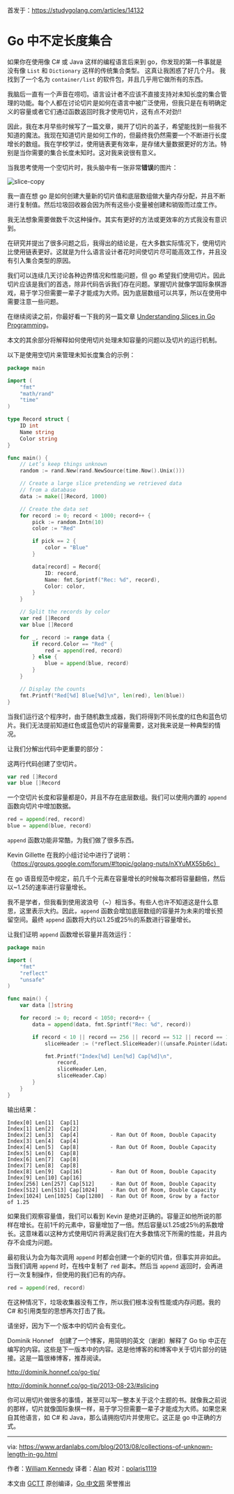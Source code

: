 首发于：https://studygolang.com/articles/14132

# Go 中不定长度集合

如果你在使用像 C# 或 Java 这样的编程语言后来到 go，你发现的第一件事就是没有像 `List` 和 `Dictionary` 这样的传统集合类型。 这真让我困惑了好几个月。 我找到了一个名为 `container/list` 的软件包，并且几乎用它做所有的东西。

我脑后一直有一个声音在唠叨。语言设计者不应该不直接支持对未知长度的集合管理的功能。每个人都在讨论切片是如何在语言中被广泛使用，但我只是在有明确定义的容量或者它们通过函数返回时我才使用切片，这有点不对劲!!

因此，我在本月早些时候写了一篇文章，揭开了切片的盖子，希望能找到一些我不知道的魔法。我现在知道切片是如何工作的，但最终我仍然需要一个不断进行长度增长的数组。我在学校学过，使用链表更有效率，是存储大量数据更好的方法。特别是当你需要的集合长度未知时。这对我来说很有意义。

当我思考使用一个空切片时，我头脑中有一张非常**错误**的图片：

![slice-copy](https://raw.githubusercontent.com/studygolang/gctt-images/master/Collections-Of-Unknown-Length-in-Go/slice-copy.png)

我一直在想 go 是如何创建大量新的切片值和底层数组做大量内存分配，并且不断进行复制值。然后垃圾回收器会因为所有这些小变量被创建和销毁而过度工作。

我无法想象需要做数千次这种操作。其实有更好的方法或更效率的方式我没有意识到。

在研究并提出了很多问题之后，我得出的结论是，在大多数实际情况下，使用切片比使用链表更好。这就是为什么语言设计者花时间使切片尽可能高效工作，并且没有引入集合类型的原因。

我们可以连续几天讨论各种边界情况和性能问题，但 go 希望我们使用切片。因此切片应该是我们的首选，除非代码告诉我们存在问题。掌握切片就像学国际象棋游戏，易于学习但需要一辈子才能成为大师。因为底层数组可以共享，所以在使用中需要注意一些问题。

在继续阅读之前，你最好看一下我的另一篇文章 [Understanding Slices in Go Programming](http://www.goinggo.net/2013/08/understanding-slices-in-go-programming.html)。

本文的其余部分将解释如何使用切片处理未知容量的问题以及切片的运行机制。

以下是使用空切片来管理未知长度集合的示例：

```go
package main

import (
    "fmt"
    "math/rand"
    "time"
)

type Record struct {
    ID int
    Name string
    Color string
}

func main() {
    // Let’s keep things unknown
    random := rand.New(rand.NewSource(time.Now().Unix()))

    // Create a large slice pretending we retrieved data
    // from a database
    data := make([]Record, 1000)

    // Create the data set
    for record := 0; record < 1000; record++ {
        pick := random.Intn(10)
        color := "Red"

        if pick == 2 {
            color = "Blue"
        }

        data[record] = Record{
            ID: record,
            Name: fmt.Sprintf("Rec: %d", record),
            Color: color,
        }
    }

    // Split the records by color
    var red []Record
    var blue []Record

    for _, record := range data {
        if record.Color == "Red" {
            red = append(red, record)
        } else {
            blue = append(blue, record)
        }
    }

    // Display the counts
    fmt.Printf("Red[%d] Blue[%d]\n", len(red), len(blue))
}

```
当我们运行这个程序时，由于随机数生成器，我们将得到不同长度的红色和蓝色切片。我们无法提前知道红色或蓝色切片的容量需要，这对我来说是一种典型的情况。

让我们分解出代码中更重要的部分：

这两行代码创建了空切片。

```go
var red []Record
var blue []Record
```

一个空切片长度和容量都是0，并且不存在底层数组。我们可以使用内置的 `append` 函数向切片中增加数据。

```go
red = append(red, record)
blue = append(blue, record)
```

`append` 函数功能非常酷，为我们做了很多东西。

Kevin Gillette 在我的小组讨论中进行了说明：
（https://groups.google.com/forum/#!topic/golang-nuts/nXYuMX55b6c）

在 go 语音规范中规定，前几千个元素在容量增长的时候每次都将容量翻倍，然后以~1.25的速率进行容量增长。

我不是学者，但我看到使用波浪号（~）相当多。有些人也许不知道这是什么意思，这里表示大约。因此，`append` 函数会增加底层数组的容量并为未来的增长预留空间。最终 `append` 函数将大约以1.25或25％的系数进行容量增长。

让我们证明 `append` 函数增长容量并高效运行：

```go
package main

import (
    "fmt"
    "reflect"
    "unsafe"
)

func main() {
    var data []string

    for record := 0; record < 1050; record++ {
        data = append(data, fmt.Sprintf("Rec: %d", record))

        if record < 10 || record == 256 || record == 512 || record == 1024 {
            sliceHeader := (*reflect.SliceHeader)((unsafe.Pointer(&data)))

            fmt.Printf("Index[%d] Len[%d] Cap[%d]\n",
                record,
                sliceHeader.Len,
                sliceHeader.Cap)
        }
    }
}
```

输出结果：

```
Index[0] Len[1]  Cap[1]
Index[1] Len[2]  Cap[2]
Index[2] Len[3]  Cap[4]          - Ran Out Of Room, Double Capacity
Index[3] Len[4]  Cap[4]
Index[4] Len[5]  Cap[8]          - Ran Out Of Room, Double Capacity
Index[5] Len[6]  Cap[8]
Index[6] Len[7]  Cap[8]
Index[7] Len[8]  Cap[8]
Index[8] Len[9]  Cap[16]         - Ran Out Of Room, Double Capacity
Index[9] Len[10] Cap[16]
Index[256] Len[257] Cap[512]     - Ran Out Of Room, Double Capacity
Index[512] Len[513] Cap[1024]    - Ran Out Of Room, Double Capacity
Index[1024] Len[1025] Cap[1280]  - Ran Out Of Room, Grow by a factor of 1.25
```
如果我们观察容量值，我们可以看到 Kevin 是绝对正确的。容量正如他所说的那样在增长。在前1千的元素中，容量增加了一倍。然后容量以1.25或25％的系数增长。这意味着以这种方式使用切片将满足我们在大多数情况下所需的性能，并且内存不会成为问题。

最初我认为会为每次调用 `append` 时都会创建一个新的切片值，但事实并非如此。当我们调用 `append` 时，在栈中复制了 `red` 副本。然后当 `append` 返回时，会再进行一次复制操作，但使用的我们已有的内存。

```go
red = append(red, record)
```

在这种情况下，垃圾收集器没有工作，所以我们根本没有性能或内存问题。我的 C# 和引用类型的思想再次打击了我。

请坐好，因为下一个版本中的切片会有变化。

Dominik Honnef　创建了一个博客，用简明的英文（谢谢）解释了 Go tip 中正在编写的内容。这些是下一版本中的内容。这是他博客的和博客中关于切片部分的链接。这是一篇很棒博客，推荐阅读。

http://dominik.honnef.co/go-tip/

http://dominik.honnef.co/go-tip/2013-08-23/#slicing

你可以用切片做很多的事情，甚至可以写一整本关于这个主题的书。就像我之前说的那样，切片就像国际象棋一样，易于学习但需要一辈子才能成为大师。如果您来自其他语言，如 C# 和 Java，那么请拥抱切片并使用它。这正是 go 中正确的方式。

---

via: https://www.ardanlabs.com/blog/2013/08/collections-of-unknown-length-in-go.html

作者：[William Kennedy](https://github.com/ardanlabs/gotraining)
译者：[Alan](https://github.com/althen)
校对：[polaris1119](https://github.com/polaris1119)

本文由 [GCTT](https://github.com/studygolang/GCTT) 原创编译，[Go 中文网](https://studygolang.com/) 荣誉推出
